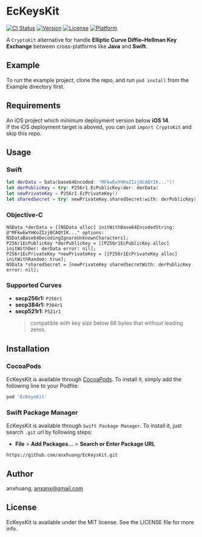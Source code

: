 # EcKeysKit

[![CI Status](https://img.shields.io/travis/anxhuang/EcKeysKit.svg?style=flat)](https://travis-ci.org/anxhuang/EcKeysKit)
[![Version](https://img.shields.io/cocoapods/v/EcKeysKit.svg?style=flat)](https://cocoapods.org/pods/EcKeysKit)
[![License](https://img.shields.io/cocoapods/l/EcKeysKit.svg?style=flat)](https://cocoapods.org/pods/EcKeysKit)
[![Platform](https://img.shields.io/cocoapods/p/EcKeysKit.svg?style=flat)](https://cocoapods.org/pods/EcKeysKit)

A `CryptoKit` alternative for handle **Elliptic Curve Diffie–Hellman Key Exchange** between cross-platforms like **Java** and **Swift**.

## Example

To run the example project, clone the repo, and run `pod install` from the Example directory first.

## Requirements

An iOS project which minimum deployment version below **iOS 14**.  
If the iOS deployment target is aboved, you can just `import CryptoKit` and skip this repo. 

## Usage

### Swift
```swift
let derData = Data(base64Encoded: "MFkwEwYHKoZIzj0CAQYIK...")!
let derPublicKey = try! P256r1.EcPublicKey(der: derData)
let newPrivateKey = P256r1.EcPrivateKey()
let sharedSecret = try! newPrivateKey.sharedSecret(with: derPublicKey)
```
### Objective-C
```smalltalk
NSData *derData = [[NSData alloc] initWithBase64EncodedString: @"MFkwEwYHKoZIzj0CAQYIK..." options: NSDataBase64DecodingIgnoreUnknownCharacters];
P256r1EcPublicKey *derPublicKey = [[P256r1EcPublicKey alloc] initWithDer: derData error: nil];
P256r1EcPrivateKey *newPrivateKey = [[P256r1EcPrivateKey alloc] initWithRandom: true];
NSData *sharedSecret = [newPrivateKey sharedSecretWith: derPublicKey error: nil];
```

### Supported Curves
- **secp256r1:** `P256r1`
- **secp384r1:** `P384r1`
- **secp521r1:** `P521r1`
    > compatible with key size below 66 bytes that without leading zeros.

## Installation

### CocoaPods
EcKeysKit is available through [CocoaPods](https://cocoapods.org). To install
it, simply add the following line to your Podfile:

```ruby
pod 'EcKeysKit'
```

### Swift Package Manager
EcKeysKit is available through `Swift Package Manager`. To install
it, just search `.git` url by following steps:

- **File** > **Add Packages...** > **Search or Enter Package URL**
```
https://github.com/anxhuang/EcKeysKit.git
```

## Author

anxhuang, anxanx@gmail.com

## License

EcKeysKit is available under the MIT license. See the LICENSE file for more info.
